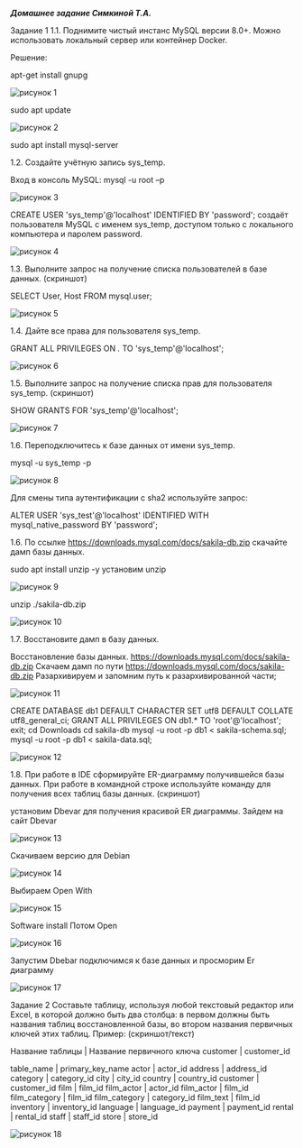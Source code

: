 ***Домашнее задание Симкиной Т.А.***

Задание 1
1.1. Поднимите чистый инстанс MySQL версии 8.0+. Можно использовать локальный сервер или контейнер Docker.

Решение:

apt-get install gnupg

![рисунок 1](1.png)

sudo apt update


![рисунок 2](2.png)

sudo apt install mysql-server


1.2. Создайте учётную запись sys_temp.

Вход в консоль MySQL: mysql -u root –p

![рисунок 3](3.png)

CREATE USER 'sys_temp'@'localhost' IDENTIFIED BY 'password';
создаёт пользователя MySQL с именем sys_temp, доступом только с локального компьютера и паролем password.

![рисунок 4](4.png)

1.3. Выполните запрос на получение списка пользователей в базе данных. (скриншот)


SELECT User, Host FROM mysql.user;

![рисунок 5](5.png)

1.4. Дайте все права для пользователя sys_temp.


GRANT ALL PRIVILEGES ON *.* TO 'sys_temp'@'localhost';

![рисунок 6](6.png)


1.5. Выполните запрос на получение списка прав для пользователя sys_temp. (скриншот)


SHOW GRANTS FOR 'sys_temp'@'localhost';


![рисунок 7](7.png)




1.6. Переподключитесь к базе данных от имени sys_temp.


mysql -u sys_temp -p

![рисунок 8](8.png)


Для смены типа аутентификации с sha2 используйте запрос:

ALTER USER 'sys_test'@'localhost' IDENTIFIED WITH mysql_native_password BY 'password';

1.6. По ссылке https://downloads.mysql.com/docs/sakila-db.zip скачайте дамп базы данных.


sudo apt install unzip -y
установим unzip

![рисунок 9](9.png)


unzip ./sakila-db.zip 


![рисунок 10](10.png)

1.7. Восстановите дамп в базу данных.


Восстановление базы данных.
https://downloads.mysql.com/docs/sakila-db.zip
Скачаем дамп по пути https://downloads.mysql.com/docs/sakila-db.zip
Разархивируем и запомним путь к разархивированной части;


![рисунок 11](11.png)


CREATE DATABASE db1 DEFAULT CHARACTER SET utf8 DEFAULT COLLATE utf8_general_ci;
GRANT ALL PRIVILEGES ON db1.* TO 'root'@'localhost';
exit;
cd Downloads
cd sakila-db
mysql -u root -p db1 < sakila-schema.sql;
mysql -u root -p db1 < sakila-data.sql;

![рисунок 12](12.png)



1.8. При работе в IDE сформируйте ER-диаграмму получившейся базы данных. При работе в командной строке используйте команду для получения всех таблиц базы данных. (скриншот)


установим Dbevar для получения красивой ER диаграммы.
Зайдем на сайт Dbevar


![рисунок 13](13.png)

Скачиваем версию для Debian

![рисунок 14](14.png)

Выбираем Open With

![рисунок 15](15.png)


Software install
Потом Open

![рисунок 16](16.png)

Запустим Dbebar подключимся к базе данных и просморим Er диаграмму


![рисунок 17](17.png)




Задание 2
Составьте таблицу, используя любой текстовый редактор или Excel, в которой должно быть два столбца: в первом должны быть названия таблиц восстановленной базы, во втором названия первичных ключей этих таблиц. Пример: (скриншот/текст)

Название таблицы | Название первичного ключа
customer         | customer_id


table_name	          |                 primary_key_name
actor	              |                     actor_id
address	              |                      address_id
category              |                  	category_id
city	              |                       city_id
country               |                   	country_id
customer              |                       	customer_id
film                  |                     	film_id
film_actor            |                     	actor_id
film_actor	          |                        film_id
film_category	      |                         film_id
film_category	      |                      category_id
film_text	          |                        film_id
inventory	          |                             inventory_id
language              |                   	language_id
payment               |                    	payment_id
rental	              |                        rental_id
staff                 |                      staff_id
store	              |                     store_id


![рисунок 18](18.png)